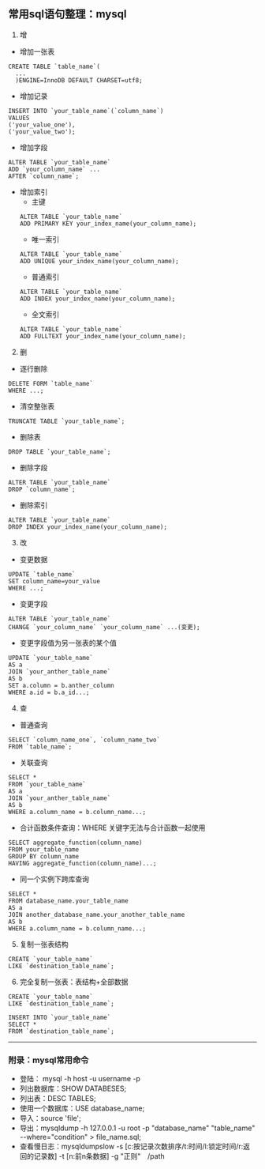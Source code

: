 ## 常用sql语句整理：mysql


1. 增

- 增加一张表
```
CREATE TABLE `table_name`(
  ...
  )ENGINE=InnoDB DEFAULT CHARSET=utf8;
```

- 增加记录
```
INSERT INTO `your_table_name`(`column_name`)
VALUES
('your_value_one'),
('your_value_two');
```

- 增加字段
```
ALTER TABLE `your_table_name`
ADD `your_column_name` ...
AFTER `column_name`;
```

- 增加索引
  + 主键
  ```
  ALTER TABLE `your_table_name`
  ADD PRIMARY KEY your_index_name(your_column_name);
  ```
  + 唯一索引
  ```
  ALTER TABLE `your_table_name`
  ADD UNIQUE your_index_name(your_column_name);
  ```
  + 普通索引
  ```
  ALTER TABLE `your_table_name`
  ADD INDEX your_index_name(your_column_name);
  ```
  + 全文索引
  ```
  ALTER TABLE `your_table_name`
  ADD FULLTEXT your_index_name(your_column_name);
  ```


2. 删

- 逐行删除
```
DELETE FORM `table_name`
WHERE ...;
```

- 清空整张表
```
TRUNCATE TABLE `your_table_name`;
```

- 删除表
```
DROP TABLE `your_table_name`;
```

- 删除字段
```
ALTER TABLE `your_table_name`
DROP `column_name`;
```

- 删除索引
```
ALTER TABLE `your_table_name`
DROP INDEX your_index_name(your_column_name);
```


3. 改

- 变更数据
```
UPDATE `table_name`
SET column_name=your_value
WHERE ...;
```

- 变更字段
```
ALTER TABLE `your_table_name`
CHANGE `your_column_name` `your_column_name` ...(变更);
```

- 变更字段值为另一张表的某个值
```
UPDATE `your_table_name`
AS a
JOIN `your_anther_table_name`
AS b
SET a.column = b.anther_column
WHERE a.id = b.a_id...;
```

4. 查


- 普通查询
```
SELECT `column_name_one`, `column_name_two`
FROM `table_name`;
```

- 关联查询
```
SELECT *
FROM `your_table_name`
AS a
JOIN `your_anther_table_name`
AS b
WHERE a.column_name = b.column_name...;
```

- 合计函数条件查询：WHERE 关键字无法与合计函数一起使用
```
SELECT aggregate_function(column_name)
FROM your_table_name
GROUP BY column_name
HAVING aggregate_function(column_name)...;
```

- 同一个实例下跨库查询
```
SELECT *
FROM database_name.your_table_name
AS a
JOIN another_database_name.your_another_table_name
AS b
WHERE a.column_name = b.column_name...;
```

5. 复制一张表结构
```
CREATE `your_table_name`
LIKE `destination_table_name`;
```

6. 完全复制一张表：表结构+全部数据
```
CREATE `your_table_name`
LIKE `destination_table_name`;

INSERT INTO `your_table_name`
SELECT *
FROM `destination_table_name`;
```

---

### 附录：mysql常用命令
- 登陆： mysql -h host -u username -p
- 列出数据库：SHOW DATABESES;
- 列出表：DESC TABLES;
- 使用一个数据库：USE database_name;
- 导入：source 'file';
- 导出：mysqldump -h 127.0.0.1 -u root -p "database_name" "table_name" --where="condition" > file_name.sql;
- 查看慢日志：mysqldumpslow -s [c:按记录次数排序/t:时间/l:锁定时间/r:返回的记录数] -t [n:前n条数据] -g "正则"　/path
